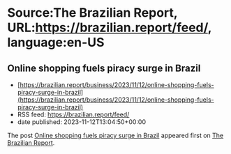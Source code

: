 # Source:The Brazilian Report, URL:https://brazilian.report/feed/, language:en-US

## Online shopping fuels piracy surge in Brazil
 - [https://brazilian.report/business/2023/11/12/online-shopping-fuels-piracy-surge-in-brazil](https://brazilian.report/business/2023/11/12/online-shopping-fuels-piracy-surge-in-brazil)
 - RSS feed: https://brazilian.report/feed/
 - date published: 2023-11-12T13:04:50+00:00

<p>The post <a href="https://brazilian.report/business/2023/11/12/online-shopping-fuels-piracy-surge-in-brazil/" rel="nofollow">Online shopping fuels piracy surge in Brazil</a> appeared first on <a href="https://brazilian.report" rel="nofollow">The Brazilian Report</a>.</p>

